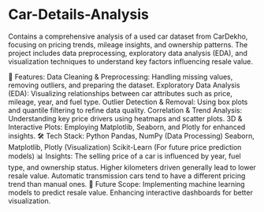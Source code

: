 # Car-Details-Analysis
Contains a comprehensive analysis of a used car dataset from CarDekho, focusing on pricing trends, mileage insights, and ownership patterns. The project includes data preprocessing, exploratory data analysis (EDA), and visualization techniques to understand key factors influencing resale value.

📌 Features:
Data Cleaning & Preprocessing: Handling missing values, removing outliers, and preparing the dataset.
Exploratory Data Analysis (EDA): Visualizing relationships between car attributes such as price, mileage, year, and fuel type.
Outlier Detection & Removal: Using box plots and quantile filtering to refine data quality.
Correlation & Trend Analysis: Understanding key price drivers using heatmaps and scatter plots.
3D & Interactive Plots: Employing Matplotlib, Seaborn, and Plotly for enhanced insights.
🛠️ Tech Stack:
Python
Pandas, NumPy (Data Processing)
Seaborn, Matplotlib, Plotly (Visualization)
Scikit-Learn (For future price prediction models)
📊 Insights:
The selling price of a car is influenced by year, fuel type, and ownership status.
Higher kilometers driven generally lead to lower resale value.
Automatic transmission cars tend to have a different pricing trend than manual ones.
🚀 Future Scope:
Implementing machine learning models to predict resale value.
Enhancing interactive dashboards for better visualization.
